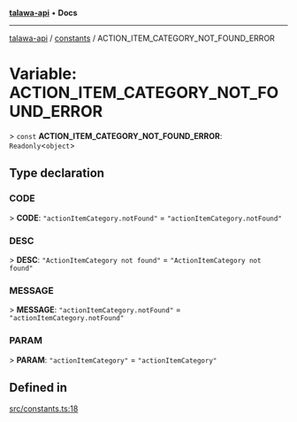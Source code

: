 [**talawa-api**](../../README.md) • **Docs**

***

[talawa-api](../../modules.md) / [constants](../README.md) / ACTION\_ITEM\_CATEGORY\_NOT\_FOUND\_ERROR

# Variable: ACTION\_ITEM\_CATEGORY\_NOT\_FOUND\_ERROR

\> `const` **ACTION\_ITEM\_CATEGORY\_NOT\_FOUND\_ERROR**: `Readonly`\<`object`\>

## Type declaration

### CODE

\> **CODE**: `"actionItemCategory.notFound"` = `"actionItemCategory.notFound"`

### DESC

\> **DESC**: `"ActionItemCategory not found"` = `"ActionItemCategory not found"`

### MESSAGE

\> **MESSAGE**: `"actionItemCategory.notFound"` = `"actionItemCategory.notFound"`

### PARAM

\> **PARAM**: `"actionItemCategory"` = `"actionItemCategory"`

## Defined in

[src/constants.ts:18](https://github.com/PalisadoesFoundation/talawa-api/blob/a6e7ac91b581c9109559657faf0f934f3eb41fe7/src/constants.ts#L18)
